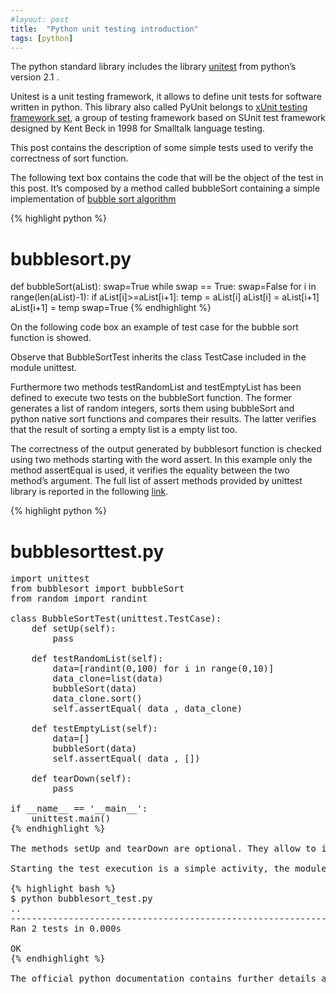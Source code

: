 ```yaml
---
#layout: post
title:  "Python unit testing introduction"
tags: [python]
---
```


The python standard library includes the library [unitest](https://docs.python.org/2/library/unittest.html) from python’s version 2.1 .

Unitest is a unit testing framework, it  allows to define unit tests for software written in python.
This library also called PyUnit belongs to [xUnit testing framework set](http://en.wikipedia.org/wiki/XUnit), a group of testing framework based on SUnit test framework designed by Kent Beck in 1998 for Smalltalk language testing.

This post contains the description of  some simple tests used to verify the correctness of sort function.

The following text box contains the code that will be the object of the test in this post. It’s composed by a method called bubbleSort containing a simple implementation of [bubble sort algorithm](http://en.wikipedia.org/wiki/Bubble_sort)

{% highlight python %}
# bubblesort.py
def bubbleSort(aList):
    swap=True
        while swap == True:
           swap=False
           for i in range(len(aList)-1):
               if aList[i]>=aList[i+1]:
                   temp = aList[i]
                   aList[i] = aList[i+1]
                   aList[i+1] = temp
                   swap=True
{% endhighlight %}

On the following code box an example of test case for the bubble sort function is showed.

Observe that BubbleSortTest inherits the class TestCase included in the module unittest.

Furthermore two methods testRandomList and testEmptyList has been defined to execute two tests on the bubbleSort function. The former generates a list of random integers, sorts them using bubbleSort and python native sort functions and compares their results. The latter verifies that the result of sorting a empty list is a empty list too.

The correctness of the output generated by bubblesort function is checked using two methods starting with the word assert. In this example only the method assertEqual is used, it verifies the equality between the two method’s argument. The full list of assert methods provided by unittest library is reported in the following [link](https://docs.python.org/2/library/unittest.html#unittest.TestCase.assertEqual).


{% highlight python %}
# bubblesorttest.py</pre>
<pre>import unittest
from bubblesort import bubbleSort
from random import randint

class BubbleSortTest(unittest.TestCase):
    def setUp(self):
        pass

    def testRandomList(self):
        data=[randint(0,100) for i in range(0,10)]
        data_clone=list(data)
        bubbleSort(data)
        data_clone.sort()
        self.assertEqual( data , data_clone)

    def testEmptyList(self):
        data=[]
        bubbleSort(data)
        self.assertEqual( data , [])

    def tearDown(self):
        pass

if __name__ == '__main__':
    unittest.main()
{% endhighlight %}

The methods setUp and tearDown are optional. They allow to initialize and to release resources used during the tests,respectively. If these two function are defined, their code is executed before and after the execution of each test method.

Starting the test execution is a simple activity, the module bubblesorttest.py must be executed from python interpreter as showed in the following box.

{% highlight bash %}
$ python bubblesort_test.py
..
----------------------------------------------------------------------
Ran 2 tests in 0.000s

OK
{% endhighlight %}

The official python documentation contains further details about unittest [library](https://docs.python.org/3/library/unittest.html).
